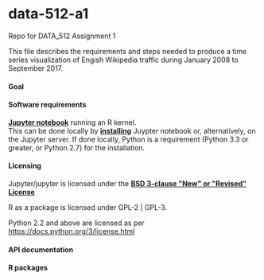 # data-512-a1
Repo for DATA_512 Assignment 1

This file describes the requirements and steps needed to produce a time series visualization of Engish Wikipedia traffic during January 2008 to September 2017. 

#### Goal 



#### Software requirements 

__[Jupyter notebook](http://jupyter.org/about.html)__ running an R kernel.  
This can be done locally by __[installing](http://jupyter.org/install.html)__ Juypter notebook or, alternatively, on the Jupyter server. 
If done locally, Python is a requirement (Python 3.3 or greater, or Python 2.7) for the installation. 






#### Licensing 

Jupyter/jupyter is licensed under the __[BSD 3-clause "New" or "Revised" License](https://github.com/jupyter/jupyter/blob/master/LICENSE)__

R as a package is licensed under GPL-2 | GPL-3. 

Python 2.2 and above are licensed as per https://docs.python.org/3/license.html






#### API documentation



#### R packages 



## 
